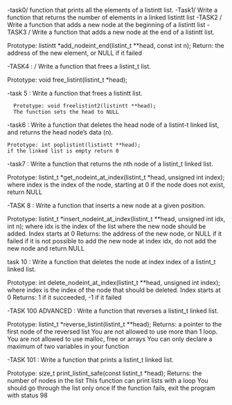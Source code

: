 -task0/ function that prints all the elements of a listintt list.
-Task1/ Write a function that returns the number of elements in a linked listintt list
-TASK2 / Write a function that adds a new node at the beginning of a listintt list
-TASK3 /  Write a function that adds a new node at the end of a listintt list.

Prototype: listintt *add_nodeint_end(listint_t **head, const int n);
Return: the address of the new element, or NULL if it failed

-TASK4 : / Write a function that frees a listint_t list.

Prototype: void free_listint(listint_t *head);

-task 5 : Write a function that frees a listintt list.

	  Prototype: void freelistint2(listintt **head);
	  The function sets the head to NULL


-task6 : Write a function that deletes the head node of a listint-t linked list, and returns the head node’s data (n).

	Prototype: int poplistint(listintt **head);
	if the linked list is empty return 0


-task7 : Write a function that returns the nth node of a listint_t linked list.

Prototype: listint_t *get_nodeint_at_index(listint_t *head, unsigned int index);
where index is the index of the node, starting at 0
if the node does not exist, return NULL


-TASK 8 : Write a function that inserts a new node at a given position.

Prototype: listint_t *insert_nodeint_at_index(listint_t **head, unsigned int idx, int n);
where idx is the index of the list where the new node should be added. Index starts at 0
Returns: the address of the new node, or NULL if it failed
if it is not possible to add the new node at index idx, do not add the new node and return NULL



task 10 : Write a function that deletes the node at index index of a listint_t linked list.

Prototype: int delete_nodeint_at_index(listint_t **head, unsigned int index);
where index is the index of the node that should be deleted. Index starts at 0
Returns: 1 if it succeeded, -1 if it failed



-TASK 100 ADVANCED : Write a function that reverses a listint_t linked list.

Prototype: listint_t *reverse_listint(listint_t **head);
Returns: a pointer to the first node of the reversed list
You are not allowed to use more than 1 loop.
You are not allowed to use malloc, free or arrays
You can only declare a maximum of two variables in your function



-TASK 101 : Write a function that prints a listint_t linked list.

Prototype: size_t print_listint_safe(const listint_t *head);
Returns: the number of nodes in the list
This function can print lists with a loop
You should go through the list only once
If the function fails, exit the program with status 98
